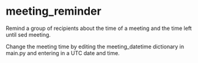 # meeting_reminder
Remind a group of recipients about the time of a meeting and the time left until sed meeting.

Change the meeting time by editing the meeting_datetime dictionary in main.py and entering in a UTC date and time.
